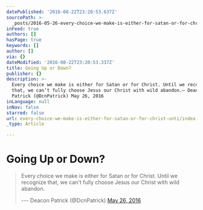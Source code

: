 ```yaml
---
datePublished: '2016-08-22T23:20:53.637Z'
sourcePath: >-
  _posts/2016-05-26-every-choice-we-make-is-either-for-satan-or-for-christ-unti.md
inFeed: true
authors: []
hasPage: true
keywords: []
author: []
via: {}
dateModified: '2016-08-22T23:20:53.337Z'
title: Going Up or Down?
publisher: {}
description: >-
  Every choice we make is either for Satan or for Christ. Until we recognize
  that, we can’t fully choose Jesus our Christ with wild abandon.— Deacon
  Patrick (@DcnPatrick) May 26, 2016
inLanguage: null
inNav: false
starred: false
url: every-choice-we-make-is-either-for-satan-or-for-christ-unti/index.html
_type: Article

---
```

# Going Up or Down?

> Every choice we make is either for Satan or for Christ. Until we recognize that, we can't fully choose Jesus our Christ with wild abandon.
> 
> --- Deacon Patrick (@DcnPatrick) [May 26, 2016][0]



[0]: https://twitter.com/DcnPatrick/status/735920721319186432